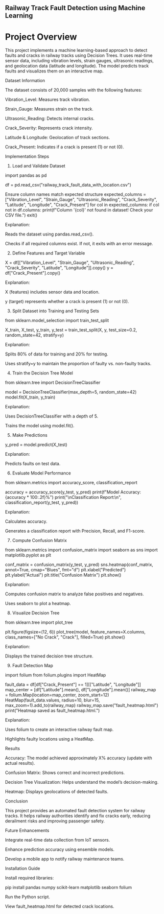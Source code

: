 ## Railway Track Fault Detection using Machine Learning

# Project Overview

This project implements a machine learning-based approach to detect faults and cracks in railway tracks using Decision Trees. It uses real-time sensor data, including vibration levels, strain gauges, ultrasonic readings, and geolocation data (latitude and longitude). The model predicts track faults and visualizes them on an interactive map.

Dataset Information

The dataset consists of 20,000 samples with the following features:

Vibration_Level: Measures track vibration.

Strain_Gauge: Measures strain on the track.

Ultrasonic_Reading: Detects internal cracks.

Crack_Severity: Represents crack intensity.

Latitude & Longitude: Geolocation of track sections.

Crack_Present: Indicates if a crack is present (1) or not (0).

Implementation Steps

1. Load and Validate Dataset

import pandas as pd

df = pd.read_csv("railway_track_fault_data_with_location.csv")

Ensure column names match expected structure
expected_columns = ["Vibration_Level", "Strain_Gauge", "Ultrasonic_Reading", "Crack_Severity", "Latitude", "Longitude", "Crack_Present"]
for col in expected_columns:
    if col not in df.columns:
        print(f"Column '{col}' not found in dataset! Check your CSV file.")
        exit()

Explanation:

Reads the dataset using pandas.read_csv().

Checks if all required columns exist. If not, it exits with an error message.

2. Define Features and Target Variable

X = df[["Vibration_Level", "Strain_Gauge", "Ultrasonic_Reading", "Crack_Severity", "Latitude", "Longitude"]].copy()
y = df["Crack_Present"].copy()

Explanation:

X (features) includes sensor data and location.

y (target) represents whether a crack is present (1) or not (0).

3. Split Dataset into Training and Testing Sets

from sklearn.model_selection import train_test_split

X_train, X_test, y_train, y_test = train_test_split(X, y, test_size=0.2, random_state=42, stratify=y)

Explanation:

Splits 80% of data for training and 20% for testing.

Uses stratify=y to maintain the proportion of faulty vs. non-faulty tracks.

4. Train the Decision Tree Model

from sklearn.tree import DecisionTreeClassifier

model = DecisionTreeClassifier(max_depth=5, random_state=42)
model.fit(X_train, y_train)

Explanation:

Uses DecisionTreeClassifier with a depth of 5.

Trains the model using model.fit().

5. Make Predictions

y_pred = model.predict(X_test)

Explanation:

Predicts faults on test data.

6. Evaluate Model Performance

from sklearn.metrics import accuracy_score, classification_report

accuracy = accuracy_score(y_test, y_pred)
print(f"Model Accuracy: {accuracy * 100:.2f}%")
print("\nClassification Report:\n", classification_report(y_test, y_pred))

Explanation:

Calculates accuracy.

Generates a classification report with Precision, Recall, and F1-score.

7. Compute Confusion Matrix

from sklearn.metrics import confusion_matrix
import seaborn as sns
import matplotlib.pyplot as plt

conf_matrix = confusion_matrix(y_test, y_pred)
sns.heatmap(conf_matrix, annot=True, cmap="Blues", fmt="d")
plt.xlabel("Predicted")
plt.ylabel("Actual")
plt.title("Confusion Matrix")
plt.show()

Explanation:

Computes confusion matrix to analyze false positives and negatives.

Uses seaborn to plot a heatmap.

8. Visualize Decision Tree

from sklearn.tree import plot_tree

plt.figure(figsize=(12, 6))
plot_tree(model, feature_names=X.columns, class_names=["No Crack", "Crack"], filled=True)
plt.show()

Explanation:

Displays the trained decision tree structure.

9. Fault Detection Map

import folium
from folium.plugins import HeatMap

fault_data = df[df["Crack_Present"] == 1][["Latitude", "Longitude"]]
map_center = [df["Latitude"].mean(), df["Longitude"].mean()]
railway_map = folium.Map(location=map_center, zoom_start=12)
HeatMap(fault_data.values, radius=10, blur=15, max_zoom=1).add_to(railway_map)
railway_map.save("fault_heatmap.html")
print("Heatmap saved as fault_heatmap.html.")

Explanation:

Uses folium to create an interactive railway fault map.

Highlights faulty locations using a HeatMap.

Results

Accuracy: The model achieved approximately X% accuracy (update with actual results).

Confusion Matrix: Shows correct and incorrect predictions.

Decision Tree Visualization: Helps understand the model’s decision-making.

Heatmap: Displays geolocations of detected faults.

Conclusion

This project provides an automated fault detection system for railway tracks. It helps railway authorities identify and fix cracks early, reducing derailment risks and improving passenger safety.

Future Enhancements

Integrate real-time data collection from IoT sensors.

Enhance prediction accuracy using ensemble models.

Develop a mobile app to notify railway maintenance teams.

Installation Guide

Install required libraries:

pip install pandas numpy scikit-learn matplotlib seaborn folium

Run the Python script.

View fault_heatmap.html for detected crack locations.
